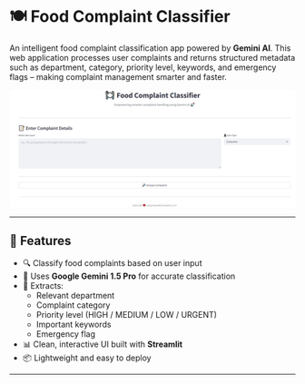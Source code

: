 # 🍽️ Food Complaint Classifier

An intelligent food complaint classification app powered by **Gemini AI**. This web application processes user complaints and returns structured metadata such as department, category, priority level, keywords, and emergency flags – making complaint management smarter and faster.

![App Screenshot](task4.PNG) <!-- Replace with your actual screenshot path -->

---

## 🚀 Features

- 🔍 Classify food complaints based on user input
- 🧠 Uses **Google Gemini 1.5 Pro** for accurate classification
- 📌 Extracts:
  - Relevant department
  - Complaint category
  - Priority level (HIGH / MEDIUM / LOW / URGENT)
  - Important keywords
  - Emergency flag
- 📊 Clean, interactive UI built with **Streamlit**
- 📦 Lightweight and easy to deploy

---


